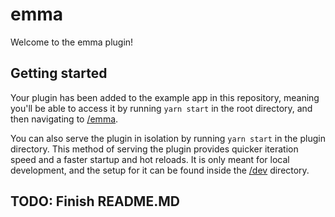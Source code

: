 # emma

Welcome to the emma plugin!

## Getting started

Your plugin has been added to the example app in this repository, meaning you'll be able to access it by running `yarn start` in the root directory, and then navigating to [/emma](http://localhost:3000/emma).

You can also serve the plugin in isolation by running `yarn start` in the plugin directory.
This method of serving the plugin provides quicker iteration speed and a faster startup and hot reloads.
It is only meant for local development, and the setup for it can be found inside the [/dev](./dev) directory.

## TODO: Finish README.MD